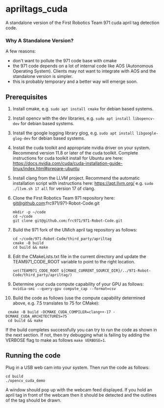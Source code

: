 # apriltags_cuda
A standalone version of the First Robotics Team 971 cuda april tag detection code.

### Why A Standalone Version?

A few reasons:
  * don't want to pollute the 971 code base with cmake
  * the 971 code depends on a lot of internal code like AOS (Autonomous Operating System).  Clients may not want to integrate with AOS and the standalone version is simpler.
  * this is probably temporary and a better way will emerge soon.

## Prerequisites

1. Install cmake, e.g. `sudo apt install cmake` for debian based systems.

2. Install opencv with the dev libraries, e.g. `sudo apt install libopencv-dev` for debian based systems.

3. Install the google logging library glog, e.g. `sudo apt install libgoogle-glog-dev` for debian based systems.

4. Install the cuda toolkit and appropriate nvidia driver on your system.  Recommend version 11.8 or later of the cuda toolkit.  Complete instructions for cuda toolkit install for Ubuntu are here: <https://docs.nvidia.com/cuda/cuda-installation-guide-linux/index.html#prepare-ubuntu>

5. Install clang from the LLVM project.  Recommend the automatic installation script with instructions here: <https://apt.llvm.org/> e.g. `sudo ./llvm.sh 17 all` for version 17 of clang. 


6. Clone the First Robotics Team 971 repository here: git@github.com:frc971/971-Robot-Code.git
    ```
    mkdir -p ~/code
    cd ~/code
    git clone git@github.com:frc971/971-Robot-Code.git
    ```

7. Build the 971 fork of the UMich april tag repository as follows:
    ```
    cd ~/code/971-Robot-Code/third_party/apriltag
    cmake -B build
    cd build && make
    ```

8. Edit the CMakeLists.txt file in the current directory and update the TEAM971_CODE_ROOT variable to point to the right location.

    ```
    set(TEAM971_CODE_ROOT ${CMAKE_CURRENT_SOURCE_DIR}/../971-Robot-Code/third_party/apriltag/)
    ```

9. Determine your cuda compute capability of your GPU as follows: `nvidia-smi --query-gpu compute_cap --format=csv` 

10. Build the code as follows (use the compute capability determined above, e.g. 7.5 translates to 75 for CMake):
   ```
    cmake -B build -DCMAKE_CUDA_COMPILER=clang++-17 -DCMAKE_CUDA_ARCHITECTURES=75
    cd build && make 
   ```

If the build completes successfully you can try to run the code as shown in the next section.  If not, then try debugging what is failing by adding the VERBOSE flag to make as follows `make VERBOSE=1`.

## Running the code

Plug in a USB web cam into your system.  Then run the code as follows:

```
cd build
./opencv_cuda_demo
```

A window should pop up with the webcam feed displayed.  If you hold an april tag in front of the webcam then it should be detected and the outlines of the tag should be drawn.



